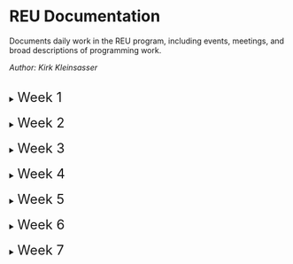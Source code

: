 # **REU Documentation**
Documents daily work in the REU program, including events, meetings, and broad descriptions of programming work.

*Author: Kirk Kleinsasser*

<br>

<details>
<summary><font size=5>Week 1</font></summary>

---

## Tuesday, June 7th, 2022

* **Installed matminer package**
* **Conducted some background research into superconducters**
* **Attended the CHESS user meeting and lab training**

## Wednesday, June 8th, 2022
* **Attended Wilson safety training**
* **Created introduction to superconducters presentation slide**
* **Searched for materials database**
1. [Supercon Database](https://en.iric.imet-db.ru/DBinfo.asp?idd=51)
2. [ICSD Database](https://icsd.products.fiz-karlsruhe.de/) (not just superconducters, the world's largest database for completely identified inorganic crystal structures )

## Thursday, June 9th, 2022
* **Took online safety trainings**
* **Looked into matminer documentation**

## Friday, June 10th, 2022
* **Imposter syndrome workshop!**
* **Started testing matminer featurizers and automatminer**
* **Worked on python package conflicts with automatminer (issue with sklearn depreciating a metric import)**
</details>
<br>


<details>
<summary><font size=5>Week 2</font></summary>

---

## Monday, June 13th, 2022
* **Intro to Accelerator Science Workshop**
* **REU weekly meeting**
* **CLASSE 998 Safety Training**
* **Abandon automatminer for a manual implementation due to unresolved package errors**
* **Worked more on testing matminer featurizers, still having some issues getting proper composition data.**

## Tuesday, June 14th, 2022
* **Library information session**
* **Composition issues fixed, featurizers working correctly**
* **Testing some machine learning algorithms**
* **Looking into the compute farm, as some of the featurizers have time estimates higher than an hour**

## Wednesday, June 15th, 2022
* **Ethics in science session**
* **Featurizering complete**
* **Started machine learning notebook**
* **Organized code and added readme**

## Thursday, June 16th, 2022
* **Worked on moving residence halls**
* **Futher work on regression models and gridsearch techniques**
* **Optimized nonlinear SVR model**
* **Added more comments to code**
* **Reading up on superconducters while code runs**

## Friday, June 17th, 2022
* **Added slide to my [presentation](https://docs.google.com/presentation/d/1c-wVKFG8I19eHjtP6NVvT8W4JUKoA0xY--zjsJw1pV4/edit#slide=id.g13564193239_0_6)**
* **Setup optimization for all remaining models and sent to compute farm to run overnight.**
</details>
<br>

<details>
<summary><font size=5>Week 3</font></summary>

---

## Tuesday, June 21st, 2022
* **Previous optimization run failed over the weekend - added error handling and multiprocessing to speed up script.**
* **Continued work on presentation slides**
* **Looked into compute farm syntax to optimize code. The compute farm is easier - while I can run it on my laptop, I need to turn off my laptop to switch operating systems at night, plus I can enable email notifications for scripts on the compute farm.**
* **Added script that runs optimizers on compute farm instead of manually running code**

## Wednesday, June 22nd, 2022
* **REU weekly meeting**
* **Continued work on presentation and optimization**
* **Calculated complexity of calculations**
* **Submitted a second optimizer that only optimizes a subset of the dataset to save on computations - will use if the other computation takes too long**

## Thursday, June 23rd, 2022
* **Overhauled optimization scripts - now accepts sample size argument and can disable overly computationaly heavy models (ahem SVMs). This vastly improves optimization and should make future optimization much easier. Our best R2 value to date is around .80, with a mean squared error of aroun 140.**

## Friday, June 24th, 2022
* **Made matplotlib function that plots actual vs. predicted values. Added plots for predicted vs actual values. Configured annotations to show metrics and added heatmap to show distance from target.**
* **Made second matplotlib function that plots up to eight models at a time for easy comparision with all previously mentioned features.**
* **Reoganized and better documented purpose of files in /code/.**
</details>
<br>

<details>
<summary><font size=5>Week 4</font></summary>

---

## Monday, June 27th, 2022
* **Introduction to Accelerator Physics Talk**
* **Weekly REU meeting**
* **Worked on matplotlib graphs - adding y=x line to subplots to show the optimial results.**
* **Fixed mislabeled axises.**

## Tuesday, June 28th, 2022
* **Worked on presentation**
* **Added MAE and Max Error (max error is mainly to make metrics symmetrical on graph)**
* **Started running of superlearner model to add to graphs**

## Wednesday, June 29th, 2022
* **Finished presentation slides**
* **Enabled superlearners results in compute functions**
* **Added optimized results to presentation**
* **Started to practice presentation**

## Thursday, June 30th, 2022
* **Practiced presentation**
* **Completed REU interview Q&A**

## Friday, July 1st, 2022
* **Presented for other REU students**

</details>
<br>

<details>
<summary><font size=5>Week 5</font></summary>

---

## Tuesday, July 5th, 2022
* **Started looking into lolopy and uncertainty calculations**
* **Started latex document (trouble with configuration)**
* **Did some code organization**

## Wednesday, July 6th, 2022
* **Switched compute farm scripts to use user installed python packages**
* **Sent lolopy training to compute farm due to computational cost of training model (upwards of two hours)**
* **Sent remaining optimization script to compute farm**

## Thursday, July 7th, 2022
* **Discovered and fixed bugs in both compute farm scripts**
* **Added quality of life bash functions to speed up compute farm work**
* **Found much better RFR (same metrics, much better certainty)**
* **Overhauled compute scripts and crushed bugs**

## Friday, July 8th, 2022
* **Moved functions that are shared between files to ./dependancies and imported them in relevent files to limit redundancy. This also means we have less variables stored in each file.**
* **Looked into [mapie](https://mapie.readthedocs.io/en/latest/tutorial_regression.html) and other uncertainty measures to potentially add a model agnostic uncertainty measure**
* **Attended graduate school panel**


</details>
<br>

<details>
<summary><font size=5>Week 6</font></summary>

---

## Monday, July 11th, 2022
* **Research into mapie, implemented into an errorbar. Considered just adding a metric, tryed to replicate results from forestci.**
* **Updated feaurizer scripts and submitted compute job to generate features for simulated dataset.**

## Tuesday, July 12th, 2022
* **Implemented mapie with errorbars that work on any model**
* **Modified functions to accept mapie arguments**

## Wednesday, July 13th, 2022
* **Worked on featurizing simulated dataset, squished some bugs**
* **Started to draft paper - superconducters/matminer/ml background**
* **Continued to try lolopy training - compute farm**

## Thursday, July 14th, 2022
* **Featurized failed to export data after running for <5 hours, reran with updated export command**
* **Successfully featurized simulated data, ready to train/apply models**
* **Continued to draft paper - superconducters/matminer**
* **Ran into another lolopy issue, may have traced the issue to the source - one of the dependancies might not be able to be installed with `pip3 install--user`**

## Friday, July 15th, 2022
* **Lolopy ran out of memory, reran with more allocated**
* **Worked on methodlogy in the REU report, started results section**
* **Ran simulated model training (single), results in ./data/indvidual_results/**
* **Tried to troubleshoot lens superlearner error with mapie so we can get bulk_results (we can now, but not with error with superlearner)**
* **Added a bulk training script and updated bulk training function**

</details>
<br>

<details>
<summary><font size=5>Week 7</font></summary>

---

## Monday, July 18th, 2022
* **All jobs failed over the weekend due to lack of memory - try again**
* **Continue to document work in latex report**
* **Attended weekly meeting and accelerator physics talk, toured Newman facilities**
* **Got SVR results with error! Still waiting on superlearner results**

</details>
<br>